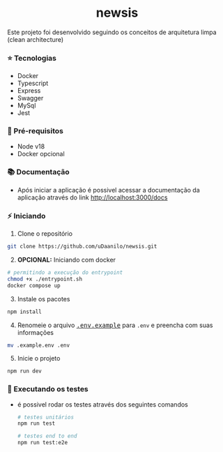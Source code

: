 <h1 align="center">newsis</h1>

Este projeto foi desenvolvido seguindo os conceitos de arquitetura limpa (clean architecture)

### ⭐ Tecnologias

- Docker
- Typescript
- Express
- Swagger
- MySql
- Jest

### 🧩 Pré-requisitos

- Node v18
- Docker opcional

### 📚 Documentação

- Após iniciar a aplicação é possivel acessar a documentação da aplicação através do link [http://localhost:3000/docs](http://localhost:3000/docs)

### ⚡ Iniciando


1. Clone o repositório
  ```sh
  git clone https://github.com/uDaanilo/newsis.git
  ```
2. <b>OPCIONAL:</b> Iniciando com docker
  ```sh
  # permitindo a execução do entrypoint
  chmod +x ./entrypoint.sh
  docker compose up
  ```
3. Instale os pacotes
  ```sh
  npm install
  ```
4. Renomeie o arquivo <kbd>[.env.example](.env.example)</kbd> para `.env` e preencha com suas informações
  ```sh
  mv .example.env .env
  ```
5. Inicie o projeto
  ```sh
  npm run dev
  ```

### 🧪 Executando os testes

- é possivel rodar os testes através dos seguintes comandos

  ```sh
  # testes unitários
  npm run test

  # testes end to end
  npm run test:e2e
  ```